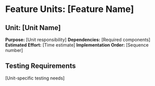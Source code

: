 # Feature Units: [Feature Name]

## Unit: [Unit Name]
**Purpose:** [Unit responsibility]
**Dependencies:** [Required components]
**Estimated Effort:** [Time estimate]
**Implementation Order:** [Sequence number]

## Testing Requirements
[Unit-specific testing needs]
